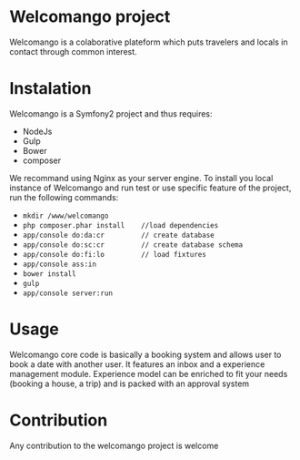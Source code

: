 Welcomango project
====

Welcomango is a colaborative plateform which puts travelers and locals in contact through common interest.

# Instalation

Welcomango is a Symfony2 project and thus requires:
* NodeJs
* Gulp
* Bower
* composer

We recommand using Nginx as your server engine.
To install you local instance of Welcomango and run test or use specific feature of the project, run the following commands:
* `mkdir /www/welcomango`
* `php composer.phar install    //load dependencies `
* `app/console do:da:cr         // create database `
* `app/console do:sc:cr         // create database schema`
* `app/console do:fi:lo         // load fixtures`
* `app/console ass:in`
* `bower install`
* `gulp`
* `app/console server:run`

# Usage

Welcomango core code is basically a booking system and allows user to book a date with another user. It features an inbox and a experience management module. Experience model can be enriched to fit your needs (booking a house, a trip) and is packed with an approval system

# Contribution

Any contribution to the welcomango project is welcome 

